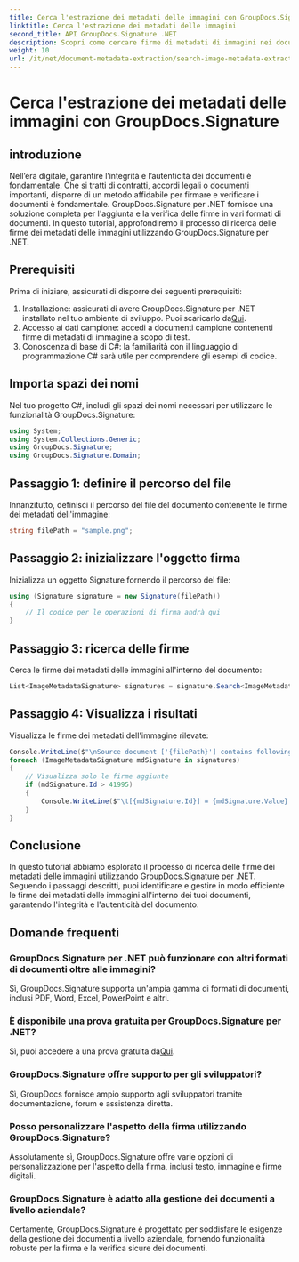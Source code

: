 ```yaml
---
title: Cerca l'estrazione dei metadati delle immagini con GroupDocs.Signature
linktitle: Cerca l'estrazione dei metadati delle immagini
second_title: API GroupDocs.Signature .NET
description: Scopri come cercare firme di metadati di immagini nei documenti utilizzando GroupDocs.Signature per .NET. Migliora l'integrità e l'autenticità dei documenti senza sforzo.
weight: 10
url: /it/net/document-metadata-extraction/search-image-metadata-extraction/
---
```


# Cerca l'estrazione dei metadati delle immagini con GroupDocs.Signature

## introduzione
Nell’era digitale, garantire l’integrità e l’autenticità dei documenti è fondamentale. Che si tratti di contratti, accordi legali o documenti importanti, disporre di un metodo affidabile per firmare e verificare i documenti è fondamentale. GroupDocs.Signature per .NET fornisce una soluzione completa per l'aggiunta e la verifica delle firme in vari formati di documenti. In questo tutorial, approfondiremo il processo di ricerca delle firme dei metadati delle immagini utilizzando GroupDocs.Signature per .NET. 
## Prerequisiti
Prima di iniziare, assicurati di disporre dei seguenti prerequisiti:
1.  Installazione: assicurati di avere GroupDocs.Signature per .NET installato nel tuo ambiente di sviluppo. Puoi scaricarlo da[Qui](https://releases.groupdocs.com/signature/net/).
2. Accesso ai dati campione: accedi a documenti campione contenenti firme di metadati di immagine a scopo di test.
3. Conoscenza di base di C#: la familiarità con il linguaggio di programmazione C# sarà utile per comprendere gli esempi di codice.

## Importa spazi dei nomi
Nel tuo progetto C#, includi gli spazi dei nomi necessari per utilizzare le funzionalità GroupDocs.Signature:
```csharp
using System;
using System.Collections.Generic;
using GroupDocs.Signature;
using GroupDocs.Signature.Domain;
```
## Passaggio 1: definire il percorso del file
Innanzitutto, definisci il percorso del file del documento contenente le firme dei metadati dell'immagine:
```csharp
string filePath = "sample.png";
```
## Passaggio 2: inizializzare l'oggetto firma
Inizializza un oggetto Signature fornendo il percorso del file:
```csharp
using (Signature signature = new Signature(filePath))
{
    // Il codice per le operazioni di firma andrà qui
}
```
## Passaggio 3: ricerca delle firme
Cerca le firme dei metadati delle immagini all'interno del documento:
```csharp
List<ImageMetadataSignature> signatures = signature.Search<ImageMetadataSignature>(SignatureType.Metadata);
```
## Passaggio 4: Visualizza i risultati
Visualizza le firme dei metadati dell'immagine rilevate:
```csharp
Console.WriteLine($"\nSource document ['{filePath}'] contains following signatures.");
foreach (ImageMetadataSignature mdSignature in signatures)
{
    // Visualizza solo le firme aggiunte
    if (mdSignature.Id > 41995)
    {
        Console.WriteLine($"\t[{mdSignature.Id}] = {mdSignature.Value} ({mdSignature.Type})");
    }
}
```

## Conclusione
In questo tutorial abbiamo esplorato il processo di ricerca delle firme dei metadati delle immagini utilizzando GroupDocs.Signature per .NET. Seguendo i passaggi descritti, puoi identificare e gestire in modo efficiente le firme dei metadati delle immagini all'interno dei tuoi documenti, garantendo l'integrità e l'autenticità del documento.
## Domande frequenti
### GroupDocs.Signature per .NET può funzionare con altri formati di documenti oltre alle immagini?
Sì, GroupDocs.Signature supporta un'ampia gamma di formati di documenti, inclusi PDF, Word, Excel, PowerPoint e altri.
### È disponibile una prova gratuita per GroupDocs.Signature per .NET?
Sì, puoi accedere a una prova gratuita da[Qui](https://releases.groupdocs.com/).
### GroupDocs.Signature offre supporto per gli sviluppatori?
Sì, GroupDocs fornisce ampio supporto agli sviluppatori tramite documentazione, forum e assistenza diretta.
### Posso personalizzare l'aspetto della firma utilizzando GroupDocs.Signature?
Assolutamente sì, GroupDocs.Signature offre varie opzioni di personalizzazione per l'aspetto della firma, inclusi testo, immagine e firme digitali.
### GroupDocs.Signature è adatto alla gestione dei documenti a livello aziendale?
Certamente, GroupDocs.Signature è progettato per soddisfare le esigenze della gestione dei documenti a livello aziendale, fornendo funzionalità robuste per la firma e la verifica sicure dei documenti.